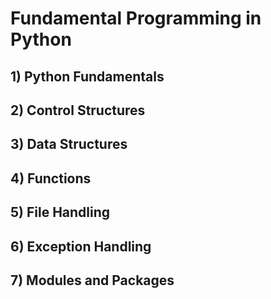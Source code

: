 # Fundamental Programming in Python

## 1) Python Fundamentals
## 2) Control Structures
## 3) Data Structures
## 4) Functions
## 5) File Handling
## 6) Exception Handling
## 7) Modules and Packages
